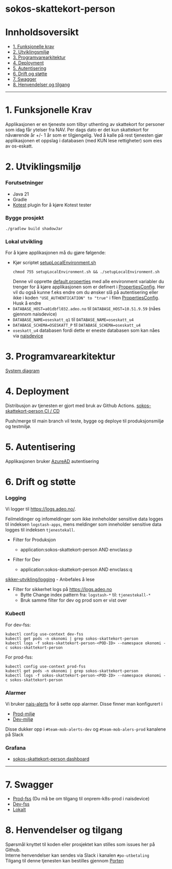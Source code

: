 # sokos-skattekort-person

# Innholdsoversikt

* [1. Funksjonelle krav](#1-funksjonelle-krav)
* [2. Utviklingsmiljø](#2-utviklingsmiljø)
* [3. Programvarearkitektur](#3-programvarearkitektur)
* [4. Deployment](#4-deployment)
* [5. Autentisering](#5-autentisering)
* [6. Drift og støtte](#6-drift-og-støtte)
* [7. Swagger](#7-swagger)
* [8. Henvendelser og tilgang](#8-henvendelser-og-tilgang)

---

# 1. Funksjonelle Krav

Applikasjonen er en tjeneste som tilbyr uthenting av skattekort for personer som idag får ytelser fra NAV.
Per dags dato er det kun skattekort for nåværende år +/- 1 år som er tilgjengelig.
Ved å kalle på rest tjenesten gjør applikasjonen et oppslag i databasen (med KUN lese rettigheter) som eies av
os-eskatt.

# 2. Utviklingsmiljø

### Forutsetninger

* Java 21
* Gradle
* [Kotest](https://plugins.jetbrains.com/plugin/14080-kotest) plugin for å kjøre Kotest tester

### Bygge prosjekt

`./gradlew build shadowJar`

### Lokal utvikling

For å kjøre applikasjonen må du gjøre følgende:

- Kjør scriptet [setupLocalEnvironment.sh](setupLocalEnvironment.sh)
     ```
     chmod 755 setupLocalEnvironment.sh && ./setupLocalEnvironment.sh
     ```
  Denne vil opprette [default.properties](defaults.properties) med alle environment variabler du trenger for å kjøre
  applikasjonen som er definert
  i [PropertiesConfig](src/main/kotlin/no/nav/sokos/skattekort.person/config/PropertiesConfig.kt).
  Her vil du også kunne f.eks endre om du ønsker slå på autentisering eller ikke i
  koden `"USE_AUTHENTICATION" to "true"` i
  filen [PropertiesConfig](src/main/kotlin/no/nav/sokos/skattekort.person/config/PropertiesConfig.kt).
  Husk å endre
- `DATABASE_HOST=a01dbfl032.adeo.no` til `DATABASE_HOST=10.51.9.59` (nåes gjennom naisdevice)
- `DATABASE_NAME=oseskatt_q1` til `DATABASE_NAME=oseskatt_u4`
- `DATABASE_SCHEMA=OSESKATT_P` til `DATABASE_SCHEMA=oseskatt_u4`
- `oseskatt_u4` databasen fordi dette er eneste databasen som kan nåes
  via [naisdevice](https://docs.nais.io/device/?h=naisdevice)

# 3. Programvarearkitektur

[System diagram](./dokumentasjon/system-diagram.md)

# 4. Deployment

Distribusjon av tjenesten er gjort med bruk av Github Actions.
[sokos-skattekort-person CI / CD](https://github.com/navikt/sokos-skattekort-person/actions)

Push/merge til main branch vil teste, bygge og deploye til produksjonsmiljø og testmiljø.

# 5. Autentisering

Applikasjonen bruker [AzureAD](https://docs.nais.io/security/auth/azure-ad/) autentisering

# 6. Drift og støtte

### Logging

Vi logger til https://logs.adeo.no/.

Feilmeldinger og infomeldinger som ikke innheholder sensitive data logges til indeksen `logstash-apps`, mens meldinger
som inneholder sensitive data logges til indeksen `tjenestekall`.

- Filter for Produksjon
    * application:sokos-skattekort-person AND envclass:p

- Filter for Dev
    * application:sokos-skattekort-person AND envclass:q

[sikker-utvikling/logging](https://sikkerhet.nav.no/docs/sikker-utvikling/logging) - Anbefales å lese

- Filter for sikkerhet logs på https://logs.adeo.no
    * Bytte Change index pattern fra: `logstash-*` til: `tjenestekall-*`
    * Bruk samme filter for dev og prod som er vist over

### Kubectl

For dev-fss:

```shell script
kubectl config use-context dev-fss
kubectl get pods -n okonomi | grep sokos-skattekort-person
kubectl logs -f sokos-skattekort-person-<POD-ID> --namespace okonomi -c sokos-skattekort-person
```

For prod-fss:

```shell script
kubectl config use-context prod-fss
kubectl get pods -n okonomi | grep sokos-skattekort-person
kubectl logs -f sokos-skattekort-person-<POD-ID> --namespace okonomi -c sokos-skattekort-person
```

### Alarmer

Vi bruker [nais-alerts](https://doc.nais.io/observability/alerts) for å sette opp alarmer. Disse finner man konfigurert
i

- [Prod-miljø](.nais/alerts-prod.yaml)
- [Dev-miljø](.nais/alerts-dev.yaml)

Disse dukker opp i `#team-mob-alerts-dev` og `#team-mob-alers-prod` kanalene på Slack

### Grafana

- [sokos-skattekort-person dashboard](https://grafana.nais.io/d/JC31xmTVz/sokos-skattekort-person?orgId=1&refresh=30s&from=now-24h&to=now)

---

# 7. Swagger

- [Prod-fss](https://sokos-skattekort-person.intern.nav.no/api/v1/docs) (Du må be om tilgang til onprem-k8s-prod i
  naisdevice)
- [Dev-fss](https://sokos-skattekort-person.dev.intern.nav.no/api/v1/docs)
- [Lokalt](http://0.0.0.0:8080/api/v1/docs)

# 8. Henvendelser og tilgang

Spørsmål knyttet til koden eller prosjektet kan stilles som issues her på Github.\
Interne henvendelser kan sendes via Slack i kanalen `#po-utbetaling`\
Tilgang til denne tjenesten kan bestilles
gjennom [Porten](https://jira.adeo.no/plugins/servlet/desk/portal/541?requestGroup=824)
